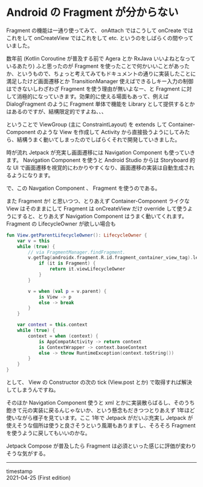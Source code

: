 Android の Fragment が分からない
================================

Fragment の機能は一通り使ってみて、 onAttach ではこうして onCreate ではこれをして onCreateView ではこれをして etc. というのをしばらくの間やっていました。

数年前 (Kotlin Coroutine が普及する前で Agera とか RxJava いいよねとなっているあたり) ふと思ったのが Fragment を使ったことで何かいいことがあったか、というもので、ちょっと考えてみてもドキュメントの通りに実装したことに満足したけど画面遷移とか TransitionManager 使えばできるしキー入力の制御はできないしわざわざ Fragment を使う理由が無いよなー、と Fragment に対して消極的になっていきます。効果的に使える場面もあって、例えば DialogFragment のように Fragment 単体で機能を Library として提供するとかはあるのですが、結構限定的ですよね、、、

ということで ViewGroup (主に ConstraintLayout) を extends して Container-Component のような View を作成して Activity から直接扱うようにしてみたら、結構うまく動いてしまったのでしばらくそれで開発していきました。

時が流れ Jetpack が充実し画面遷移には Navigation Component も使っていきます。 Navigation Component を使うと Android Studio からは Storyboard 的な UI で画面遷移を視覚的にわかりやすくなり、画面遷移の実装は自動生成されるようになります。

で、この Navgation Component 、 Fragment を使うのである。

また Fragment か! と思いつつ、とりあえず Container-Component ライクな View はそのままにして Fragment は onCreateView だけ override して使うようにすると、とりあえず Navigation Component はうまく動いてくれます。 Fragment の LifecycleOwner が欲しい場合も

```kotlin
fun View.getParentLifecycleOwner(): LifecycleOwner {
    var v = this
    while (true) {
        // via FragmentManager.findFragment.
        v.getTag(androidx.fragment.R.id.fragment_container_view_tag).let {
            if (it is Fragment) {
                return it.viewLifecycleOwner
            }
        }

        v = when (val p = v.parent) {
            is View -> p
            else -> break
        }
    }

    var context = this.context
    while (true) {
        context = when (context) {
            is AppCompatActivity -> return context
            is ContextWrapper -> context.baseContext
            else -> throw RuntimeException(context.toString())
        }
    }
}
```

として、 View の Constructor の次の tick (View.post とか) で取得すれば解決してしまうんですね。

そのほか Navigation Component 使うと xml とかに実装散らばるし、そのうち飽きて元の実装に戻るんじゃないか、という懸念もだきつつとりあえず 1年ほど使いながら様子を見ています。ここ 1年で Jetpack がだいぶ充実し Jetpack が使えそうな個所は使うと良さそうという風潮もありますし、そろそろ Fragment を使うように戻してもいいのかな。

Jetpack Compose が普及したら Fragment は必須といった感じに評価が変わりそうな気がする。

- - -

timestamp  
2021-04-25 (First edition)
